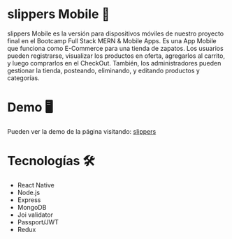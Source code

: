 # slippers Mobile 👞

slippers Mobile es la versión para dispositivos móviles de nuestro proyecto final en el Bootcamp Full Stack MERN & Mobile Apps. Es una App Mobile que funciona 
como E-Commerce para una tienda de zapatos. Los usuarios pueden registrarse, visualizar los productos en oferta, agregarlos al carrito, y luego comprarlos en
el CheckOut. También, los administradores pueden gestionar la tienda, posteando, eliminando, y editando productos y categorías. 

##

# Demo 🖥

Pueden ver la demo de la página visitando:  <a href="https://youtube.com/" target="_blank">slippers</a> 
 
##

# Tecnologías 🛠

- React Native
- Node.js
- Express
- MongoDB
- Joi validator
- Passport/JWT
- Redux
